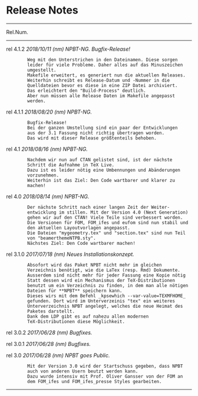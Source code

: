 # Release Notes

---------------------------------------------------------------------------
 Rel.Num.   
 ---------  --------------------------------------------------------------
 rel 4.1.2  *2018/10/11 (nm) NPBT-NG. Bugfix-Release!* 
 
            Weg mit den Unterstrichen in den Dateinamen. Diese sorgen 
            leider für viele Probleme. Daher alles auf das Minuszeichen 
            umgestellt.
            Makefile erweitert, es generiert nun die aktuellen Releases. 
            Weiterhin schreibt es Release-Datum und -Nummer in die
            Quelldateien bevor es diese in eine ZIP Datei archiviert. 
            Das erleichtert den "Build-Process" deutlich. 
            Aber nun müssen alle Release Daten im Makefile angepasst 
            werden.

 rel 4.1.1  *2018/08/20 (nm) NPBT-NG.*
 
            Bugfix-Release!
            Bei der ganzen Umstellung sind ein paar der Entwicklungen
            aus der 3.1 Fassung nicht richtig übertragen worden.
            Das wird mit dieser Release größtenteils behoben.


 rel 4.1    *2018/08/16 (nm) NPBT-NG.*
 
            Nachdem wir nun auf CTAN gelistet sind, ist der nächste 
            Schritt die Aufnahme in TeX Live. 
            Dazu ist es leider nötig eine Umbennungen und Abänderungen 
            vorzunehmen. 
            Weiterhin ist das Ziel: Den Code wartbarer und klarer zu 
            machen!

 rel 4.0    *2018/08/14 (nm) NPBT-NG.*
 
            Der nächste Schritt nach einer langen Zeit der Weiter-
            entwicklung im stillen. Mit der Version 4.0 (Next Generation)
            gehen wir auf den CTAN! Viele Teile sind verbessert worden.
            Die Versionen für FOM, FOM_ifes und eufom sind nun stabil und
            den aktuellen Layoutvorlagen angepasst.
            Die Dateien "mygeometry.tex" und "section.tex" sind nun Teil
            von "beamerthemeNTPB.sty". 
            Nächstes Ziel: Den Code wartbarer machen!

 rel 3.1.0  *2017/07/18 (nm) Neues Installationskonzept.*

            Absofort wird das Paket NPBT nicht mehr im gleichen 
            Verzeichnis benötigt, wie die LaTex (resp. Rmd) Dokumente. 
            Ausserdem sind nicht mehr für jeder Fassung eine Kopie nötig
            Statt dessen wird ein Mechanismus der TeX-Distributionen 
            benutzt um ein Verzeichnis zu finden, in dem man alle nötigen 
            Dateien für **NPBT** speichern kann.
            Dieses wirs mit dem Befehl _kpsewhich --var-value=TEXMFHOME_ 
            gefunden. Dort wird im Unterverzeinis "tex" ein weiteres
            Unterverzeichnis NPBT angelegt, welches die neue Heimat des
            Paketes darstellt.
            Dank dem LDP gibt es auf nahezu allen modernen 
            TeX-Distributionen diese Möglichkeit.

 rel 3.0.2  *2017/06/28 (nm) Bugfixes.*

 rel 3.0.1  *2017/06/28 (nm) Bugfixes.*

 rel 3.0    *2017/06/28 (nm) NPBT goes Public.*

            Mit der Version 3.0 wird der Startschuss gegeben, dass NPBT 
            auch von anderen Usern beutzt werden kann.
            Dazu wurde intensiv mit Prof. Oliver Gansser von der FOM an
            dem FOM_ifes und FOM_ifes_presse Styles gearbeiten.
            
---------------------------------------------------------------------------

